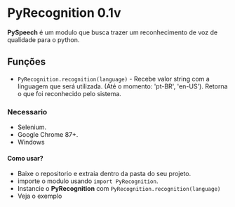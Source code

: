 # PyRecognition 0.1v

**PySpeech** é um modulo que busca trazer um reconhecimento de
voz de qualidade para o python.

## Funções

* `PyRecognition.recognition(language)` - Recebe valor string com a linguagem que será utilizada. (Até o momento: 'pt-BR', 'en-US').
Retorna o que foi reconhecido pelo sistema.

### Necessario

* Selenium.
* Google Chrome 87+.
* Windows

#### Como usar?

* Baixe o repositorio e extraia dentro da pasta do seu projeto.
* importe o modulo usando `import PyRecognition`.
* Instancie o **PyRecognition** com `PyRecognition.recognition(language)`
* Veja o exemplo
